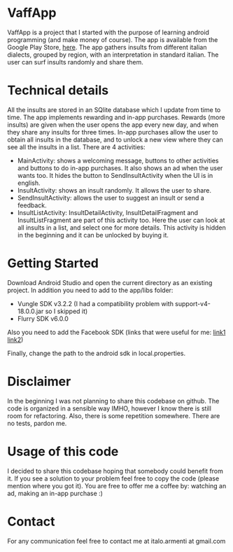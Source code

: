 VaffApp
=======
VaffApp is a project that I started with the purpose of learning android programming (and make money of course). The app is available from the Google Play Store, [here](https://play.google.com/store/apps/details?id=italo.vaffapp.app).
The app gathers insults from different italian dialects, grouped by region, with an interpretation in standard italian. The user can surf insults randomly and share them.

# Technical details
All the insults are stored in an SQlite database which I update from time to time.
The app implements rewarding and in-app purchases. Rewards (more insults) are given when the user opens the app every new day, and when they share any insults for three times. In-app purchases allow the user to obtain all insults in the database, and to unlock a new view where they can see all the insults in a list.
There are 4 activities:
* MainActivity: shows a welcoming message, buttons to other activities and buttons to do in-app purchases. It also shows an ad when the user wants too. It hides the button to SendInsultActivity when the UI is in english.
* InsultActivity: shows an insult randomly. It allows the user to share.
* SendInsultActivity: allows the user to suggest an insult or send a feedback.
* InsultListActivity: InsultDetailActivity, InsultDetailFragment and InsultListFragment are part of this activity too. Here the user can look at all insults in a list, and select one for more details. This activity is hidden in the beginning and it can be unlocked by buying it.

# Getting Started
Download Android Studio and open the current directory as an existing project.
In addition you need to add to the app/libs folder:
* Vungle SDK v3.2.2 (I had a compatibility problem with support-v4-18.0.0.jar so I skipped it)
* Flurry SDK v6.0.0

Also you need to add the Facebook SDK (links that were useful for me: [link1](http://stackoverflow.com/questions/22382905/import-facebook-sdk-on-android-studio-0-5-1) [link2](http://stackoverflow.com/questions/21477884/couldnt-import-library-project-android-studio))

Finally, change the path to the android sdk in local.properties.

# Disclaimer
In the beginning I was not planning to share this codebase on github. The code is organized in a sensible way IMHO, however I know there is still room for refactoring. Also, there is some repetition somewhere.
There are no tests, pardon me.

# Usage of this code
I decided to share this codebase hoping that somebody could benefit from it. If you see a solution to your problem feel free to copy the code (please mention where you got it). You are free to offer me a coffee by: watching an ad, making an in-app purchase :)

# Contact
For any communication feel free to contact me at italo.armenti at gmail.com
